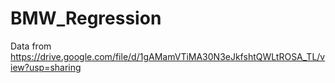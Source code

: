 # BMW_Regression

Data from https://drive.google.com/file/d/1gAMamVTiMA30N3eJkfshtQWLtROSA_TL/view?usp=sharing
